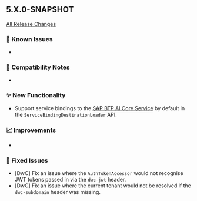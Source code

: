 ## 5.X.0-SNAPSHOT

[All Release Changes](https://github.com/SAP/cloud-sdk-java/releases)

### 🚧 Known Issues

- 

### 🔧 Compatibility Notes

- 

### ✨ New Functionality

- Support service bindings to the [SAP BTP AI Core Service](https://api.sap.com/api/AI_CORE_API) by default in the `ServiceBindingDestinationLoader` API. 

### 📈 Improvements

- 

### 🐛 Fixed Issues

- [DwC] Fix an issue where the `AuthTokenAccessor` would not recognise JWT tokens passed in via the `dwc-jwt` header.
- [DwC] Fix an issue where the current tenant would not be resolved if the `dwc-subdomain` header was missing. 
